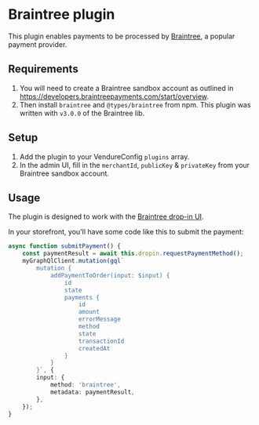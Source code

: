 # Braintree plugin

This plugin enables payments to be processed by [Braintree](https://www.braintreepayments.com/), a popular payment provider.

## Requirements

1. You will need to create a Braintree sandbox account as outlined in https://developers.braintreepayments.com/start/overview.
2. Then install `braintree` and `@types/braintree` from npm. This plugin was written with `v3.0.0` of the Braintree lib.

## Setup
1. Add the plugin to your VendureConfig `plugins` array.
2. In the admin UI, fill in the `merchantId`, `publicKey` & `privateKey` from your Braintree sandbox account.

## Usage

The plugin is designed to work with the [Braintree drop-in UI](https://developers.braintreepayments.com/guides/drop-in/overview/javascript/v3).

In your storefront, you'll have some code like this to submit the payment:

```TypeScript
async function submitPayment() {
    const paymentResult = await this.dropin.requestPaymentMethod();
    myGraphQlClient.mutation(gql`
        mutation {
            addPaymentToOrder(input: $input) {
                id
                state
                payments {
                    id
                    amount
                    errorMessage
                    method
                    state
                    transactionId
                    createdAt
                }
            }
        }`, {
        input: {
            method: 'braintree',
            metadata: paymentResult,
        },
    });
}
```

